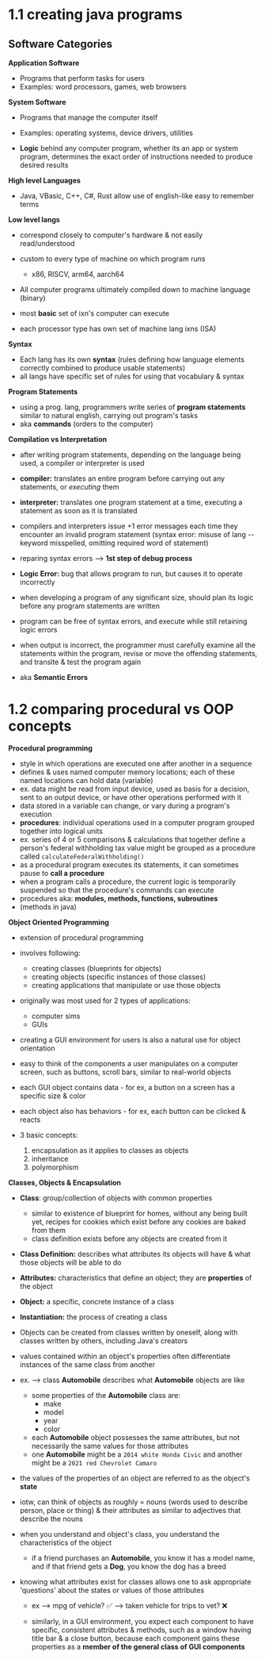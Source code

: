 # 1.1 creating java programs 



## Software Categories

**Application Software**
- Programs that perform tasks for users
- Examples: word processors, games, web browsers

**System Software** 
- Programs that manage the computer itself
- Examples: operating systems, device drivers, utilities


- __Logic__ behind any computer program, whether its an app or system program, determines the exact order of instructions needed to produce desired results 


**High level Languages** 
- Java, VBasic, C++, C#, Rust allow use of english-like easy to remember terms 

**Low level langs** 
- correspond closely to computer's hardware & not easily read/understood 
- custom to every type of machine on which program runs 
    - x86, RISCV, arm64, aarch64

- All computer programs ultimately compiled down to machine language (binary) 
- most __basic__ set of ixn's computer can execute 
- each processor type has own set of machine lang ixns (ISA) 

**Syntax**
- Each lang has its own __syntax__ (rules defining how language elements correctly combined to produce usable statements) 
- all langs have specific set of rules for using that vocabulary & syntax 

**Program Statements**
- using a prog. lang, programmers write series of __program statements__ similar to natural english, carrying out program's tasks 
- aka __commands__ (orders to the computer) 

**Compilation vs Interpretation** 
- after writing program statements, depending on the language being used, a compiler or interpreter is used  
- __compiler:__ translates an entire program before carrying out any statements, or _executing_ them
- __interpreter:__ translates one program statement at a time, executing a statement as soon as it is translated 

- compilers and interpreters issue +1 error messages each time they encounter an invalid program statement (syntax error: misuse of lang -- keyword misspelled, omitting required word of statement)
- reparing syntax errors --> __1st step of debug process__  

- __Logic Error:__ bug that allows program to run, but causes it to operate incorrectly 
- when developing a program of any significant size, should plan its logic before any program statements are written 
- program can be free of syntax errors, and execute while still retaining logic errors  
- when output is incorrect, the programmer must carefully examine all the statements within  the program, revise or move the offending statements, and translte & test the program again 
- aka __Semantic Errors__



#  1.2 comparing procedural vs OOP concepts 

**Procedural programming** 
- style in which operations are executed one after another in a sequence 
- defines & uses named computer memory locations; each of these named locations can hold data (variable) 
- ex. data might be read from input device, used as basis for a decision, sent to an output device, or have other operations performed with it 
- data stored in a variable can change, or vary during a program's execution 
- __procedures__: individual operations used in a computer program grouped together into logical units 
- ex. series of 4 or 5 comparisons & calculations that together define a person's federal withholding tax value might be grouped as a procedure called ```calculateFederalWithholding()```
- as a procedural program executes its statements, it can sometimes pause to __call a procedure__ 
- when a program calls a procedure, the current logic is temporarily suspended so that the procedure's commands can execute 
- procedures aka: __modules, methods, functions, subroutines__  
- (methods in java) 



**Object Oriented Programming** 

- extension of procedural programming 
- involves following: 
    - creating classes (blueprints for objects) 
    - creating objects (specific instances of those classes) 
    - creating applications that manipulate or use those objects 
- originally was most used for 2 types of applications: 
    - computer sims
    - GUIs 

- creating a GUI environment for users is also a natural use for object orientation 
- easy to think of the components a user manipulates on a computer screen, such as buttons, scroll bars, similar to real-world objects 
- each GUI object contains data - for ex, a button on a screen has a specific size & color 
- each object also has behaviors - for ex, each button can be clicked & reacts  

- 3 basic concepts: 
    1. encapsulation as it applies to classes as objects 
    2. inheritance 
    3. polymorphism 

**Classes, Objects & Encapsulation** 
- __Class__: group/collection of objects with common properties 
    - similar to existence of blueprint for homes, without any being built yet, recipes for cookies which exist before any cookies are baked from them 
    - class definition exists before any objects are created from it 
- __Class Definition:__ describes what attributes its objects will have & what those objects will be able to do
- __Attributes:__ characteristics that define an object; they are __properties__ of the object  

- __Object:__ a specific, concrete instance of a class 
- __Instantiation:__ the process of creating a class 

- Objects can be created from classes written by oneself, along with classes written by others, including Java's creators 
- values contained within an object's properties often differentiate instances of the same class from another 
- ex. --> class __Automobile__ describes what __Automobile__ objects are like 
    - some properties of the __Automobile__ class are: 
        - make
        - model
        - year 
        - color
    - each __Automobile__ object possesses the same attributes, but not necessarily the same values for those attributes
    - one __Automobile__ might be a ```2014 white Honda Civic``` and another might be a ```2021 red Chevrolet Camaro```

- the values of the properties of an object are referred to as the object's __state__  

- iotw, can think of objects as roughly = nouns (words used to describe person, place or thing) & their attributes as similar to adjectives that describe the nouns  

- when you understand and object's class, you understand the characteristics of the object 
    - if a friend purchases an __Automobile__, you know it has a model name, and if that friend gets a __Dog__, you know the dog has a breed 

- knowing what attributes exist for classes allows one to ask appropriate 'questions' about the states or values of those attributes 
    - ex --> mpg of vehicle? ✅
         --> taken vehicle for trips to vet? ❌

    - similarly, in a GUI environment, you expect each component to have specific, consistent attributes & methods, such as a window having title bar & a close button, because each component gains these properties as a __member of the general class of GUI components__ 









